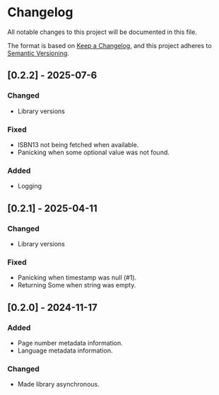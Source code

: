 # Changelog

All notable changes to this project will be documented in this file.

The format is based on [Keep a Changelog](https://keepachangelog.com/en/1.1.0/),
and this project adheres to [Semantic Versioning](https://semver.org/spec/v2.0.0.html).

## [0.2.2] - 2025-07-6

### Changed

- Library versions

### Fixed

- ISBN13 not being fetched when available.
- Panicking when some optional value was not found.

### Added

- Logging

## [0.2.1] - 2025-04-11

### Changed

- Library versions

### Fixed

- Panicking when timestamp was null (#1).
- Returning Some when string was empty.

## [0.2.0] - 2024-11-17

### Added

- Page number metadata information.
- Language metadata information.

### Changed

- Made library asynchronous.
